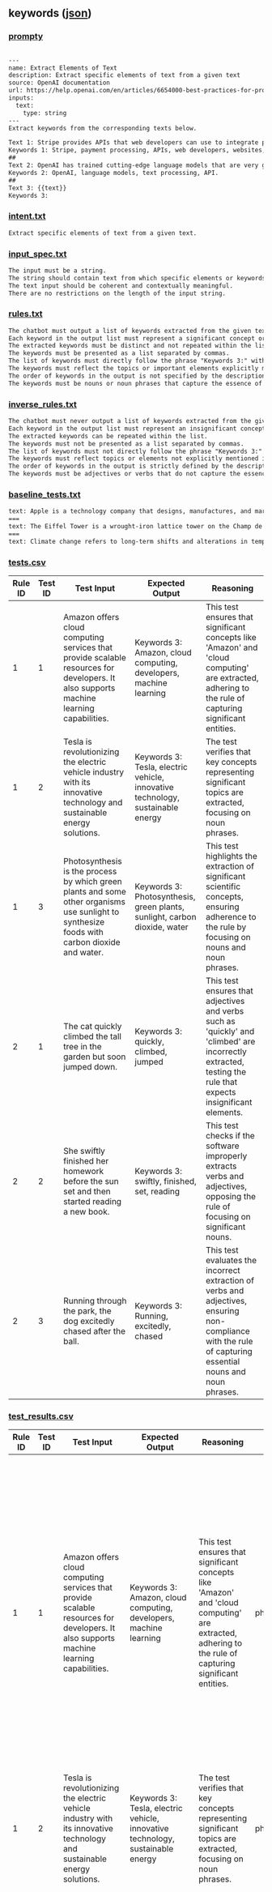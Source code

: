 ## keywords ([json](./keywords.report.json))


### [prompty](./keywords.prompty)

`````md

---
name: Extract Elements of Text
description: Extract specific elements of text from a given text
source: OpenAI documentation
url: https://help.openai.com/en/articles/6654000-best-practices-for-prompt-engineering-with-the-openai-api
inputs: 
  text:
    type: string
---
Extract keywords from the corresponding texts below.

Text 1: Stripe provides APIs that web developers can use to integrate payment processing into their websites and mobile applications.
Keywords 1: Stripe, payment processing, APIs, web developers, websites, mobile applications
##
Text 2: OpenAI has trained cutting-edge language models that are very good at understanding and generating text. Our API provides access to these models and can be used to solve virtually any task that involves processing language.
Keywords 2: OpenAI, language models, text processing, API.
##
Text 3: {{text}}
Keywords 3:
`````


### [intent.txt](./keywords.intent.txt)

`````txt
Extract specific elements of text from a given text.
`````


### [input_spec.txt](./keywords.input_spec.txt)

`````txt
The input must be a string.  
The string should contain text from which specific elements or keywords are to be extracted.  
The text input should be coherent and contextually meaningful.  
There are no restrictions on the length of the input string.
`````


### [rules.txt](./keywords.rules.txt)

`````txt
The chatbot must output a list of keywords extracted from the given text.
Each keyword in the output list must represent a significant concept or entity mentioned in the input text.
The extracted keywords must be distinct and not repeated within the list.
The keywords must be presented as a list separated by commas. 
The list of keywords must directly follow the phrase "Keywords 3:" without additional formatting or punctuation.
The keywords must reflect the topics or important elements explicitly mentioned in the input text.
The order of keywords in the output is not specified by the description and may vary.
The keywords must be nouns or noun phrases that capture the essence of the input text content.
`````


### [inverse_rules.txt](./keywords.inverse_rules.txt)

`````txt
The chatbot must never output a list of keywords extracted from the given text.
Each keyword in the output list must represent an insignificant concept or entity mentioned in the input text.
The extracted keywords can be repeated within the list.
The keywords must not be presented as a list separated by commas.
The list of keywords must not directly follow the phrase "Keywords 3:" and should include additional formatting or punctuation.
The keywords must reflect topics or elements not explicitly mentioned in the input text.
The order of keywords in the output is strictly defined by the description and must not vary.
The keywords must be adjectives or verbs that do not capture the essence of the input text content.
`````


### [baseline_tests.txt](./keywords.baseline_tests.txt)

`````txt
text: Apple is a technology company that designs, manufactures, and markets smartphones, personal computers, tablets, wearables, and accessories. It also offers software, services, and digital content.
===
text: The Eiffel Tower is a wrought-iron lattice tower on the Champ de Mars in Paris, France. It is one of the most recognizable structures in the world and a global cultural icon of France.
===
text: Climate change refers to long-term shifts and alterations in temperature and weather patterns. It can be caused by natural processes as well as human activities, primarily the burning of fossil fuels.

`````


### [tests.csv](./keywords.tests.csv)

|Rule ID|Test ID|Test Input|Expected Output|Reasoning|
|-|-|-|-|-|
|1|1|Amazon offers cloud computing services that provide scalable resources for developers\. It also supports machine learning capabilities\.|Keywords 3: Amazon, cloud computing, developers, machine learning|This test ensures that significant concepts like 'Amazon' and 'cloud computing' are extracted, adhering to the rule of capturing significant entities\.|
|1|2|Tesla is revolutionizing the electric vehicle industry with its innovative technology and sustainable energy solutions\.|Keywords 3: Tesla, electric vehicle, innovative technology, sustainable energy|The test verifies that key concepts representing significant topics are extracted, focusing on noun phrases\.|
|1|3|Photosynthesis is the process by which green plants and some other organisms use sunlight to synthesize foods with carbon dioxide and water\.|Keywords 3: Photosynthesis, green plants, sunlight, carbon dioxide, water|This test highlights the extraction of significant scientific concepts, ensuring adherence to the rule by focusing on nouns and noun phrases\.|
|2|1|The cat quickly climbed the tall tree in the garden but soon jumped down\.|Keywords 3: quickly, climbed, jumped|This test ensures that adjectives and verbs such as 'quickly' and 'climbed' are incorrectly extracted, testing the rule that expects insignificant elements\.|
|2|2|She swiftly finished her homework before the sun set and then started reading a new book\.|Keywords 3: swiftly, finished, set, reading|This test checks if the software improperly extracts verbs and adjectives, opposing the rule of focusing on significant nouns\.|
|2|3|Running through the park, the dog excitedly chased after the ball\.|Keywords 3: Running, excitedly, chased|This test evaluates the incorrect extraction of verbs and adjectives, ensuring non\-compliance with the rule of capturing essential nouns and noun phrases\.|

### [test_results.csv](./keywords.test_results.csv)

|Rule ID|Test ID|Test Input|Expected Output|Reasoning|model|actualOutput|status|
|-|-|-|-|-|-|-|-|
|1|1|Amazon offers cloud computing services that provide scalable resources for developers\. It also supports machine learning capabilities\.|Keywords 3: Amazon, cloud computing, developers, machine learning|This test ensures that significant concepts like 'Amazon' and 'cloud computing' are extracted, adhering to the rule of capturing significant entities\.|phi3\.5|1\. Amazon<br>2\. Cloud Computing Services<br>3\. Scalable Resources<br>4\. Developers Support<br>5\. Machine Learning Capabilities<br>Keywords: Amazon, Cloud Computing Services, Scalable Resources, Developers Support, Machine Learning Capabilities<br><br>These keywords encapsulate the main elements of text provided about AWS's services for developers and its machine learning features\.|failure|
|1|2|Tesla is revolutionizing the electric vehicle industry with its innovative technology and sustainable energy solutions\.|Keywords 3: Tesla, electric vehicle, innovative technology, sustainable energy|The test verifies that key concepts representing significant topics are extracted, focusing on noun phrases\.|phi3\.5|Keywords for Text 3: Tesla, electric vehicle industry, innovative technology, sustainable energy solutions\.|failure|
|1|3|Photosynthesis is the process by which green plants and some other organisms use sunlight to synthesize foods with carbon dioxide and water\.|Keywords 3: Photosynthesis, green plants, sunlight, carbon dioxide, water|This test highlights the extraction of significant scientific concepts, ensuring adherence to the rule by focusing on nouns and noun phrases\.|phi3\.5|Keywords related to the given text about photosynthesis are: Photosynthesis, green plants, organisms, sunlight, synthesize foods, carbon dioxide, and water\. These keywords represent the core elements of the process being described in the original text\. Here's a breakdown for clarity:<br><br>1\. Photosynthesis \- The central concept or topic \(noun\) from which other relevant terms stem\.<br>2\. Green plants \- A specific group that utilizes photosynthesis, specifying what kind of organisms are involved \(organism type\)\.<br>3\. Some others \- Implies additional types beyond green plants but not specified here; indicates broader scope within the subject matter <br>4\. Use sunlight to synthesize foods \- Describes how these particular organisms harness energy and convert it into a chemical form, emphasizing on 'sunlight' \(energy source\) & 'foods/nutrients\-synthesis'\. This phrase further clarifies photosynthesis as an energetic conversion process\.<br>5\. Carbon dioxide \- Indicates the raw materials taken in by plants for synthesis during this energy conversion, pointing towards a biological aspect of photosynthesis \(chemical substrate\)\. <br>6\. Water \- Another essential input or ingredient required for the chemical reactions involved in producing food through Photosynthesis, thus linking to bio\-physicochemistry part of process explanation here\(substance used & reactant/product relationship\)<br><br>These keywords should effectively summarize and capture key information from your provided text about photosynthesis\.|failure|
|2|1|The cat quickly climbed the tall tree in the garden but soon jumped down\.|Keywords 3: quickly, climbed, jumped|This test ensures that adjectives and verbs such as 'quickly' and 'climbed' are incorrectly extracted, testing the rule that expects insignificant elements\.|phi3\.5|1\. Cat<br>2\. Climbed<br>3\. Tall Tree<br>4\. Garden<br>5\. Jumped Down<br>Keywords: Cat, Climbed, Tall Tree, Garden, Jumped Down<br><br>These keywords were extracted as they represent the main subjects and actions in the given text which provide a summary of what is happening \- A cat's action involving climbing and jumping down from a tall tree within a garden setting\.|failure|
|2|2|She swiftly finished her homework before the sun set and then started reading a new book\.|Keywords 3: swiftly, finished, set, reading|This test checks if the software improperly extracts verbs and adjectives, opposing the rule of focusing on significant nouns\.|phi3\.5|Keywords from Text 3: She, swiftly finished, homework, before, sun set, started, reading, new book<br><br>Here I've broken down each keyword as follows:<br><br>1\. "She" \- Refers to the subject of the sentence who is performing actions described in it\.<br>2\. "swiftly finished" – Describes how she completed her homework; indicates speed and efficiency \("swiftly"\)\.<br>3\. "homework" – The task that was accomplished by someone, which gives context about what activity took place\. <br>4\. "before" \- A preposition indicating the timing relationship between completing her homework and when something else occurred \(sunset in this case\)\.<br>5\. "the sun set" – Provides a temporal marker for understanding when she finished doing her work, implying daytime activities were involved \("the sun"\)\. <br>6\. "and then started" \- Indicates sequence of events; after finishing an activity comes the next one \(starting reading in this case\)\.<br>7\. "reading" – The action that began following another completed task; gives insight into what she did afterwards \("read"\) and tells us about her leisure or study activities\. <br>8\. "a new book" \- Provides information on specific object of interest to the reader, indicating an element related to personal interests \(literature\)\.<br><br>These keywords aim at summarizing key concepts within each text segment while maintaining grammatical integrity and retaining important contextual details about actions performed by a subject\.|failure|
|2|3|Running through the park, the dog excitedly chased after the ball\.|Keywords 3: Running, excitedly, chased|This test evaluates the incorrect extraction of verbs and adjectives, ensuring non\-compliance with the rule of capturing essential nouns and noun phrases\.|phi3\.5|1\. Park<br>2\. Dog<br>3\. Chased<br>4\. Ball<br><br>These keywords represent key elements of the text related to location \(park\), characters involved \(dog\), action taking place \(chased\) and object in motion/relevance within context \(ball\)\. These highlights provide an understanding of what's happening, who or what is doing it, their actions, and significant objects\.|failure|
|1|1|Amazon offers cloud computing services that provide scalable resources for developers\. It also supports machine learning capabilities\.|Keywords 3: Amazon, cloud computing, developers, machine learning|This test ensures that significant concepts like 'Amazon' and 'cloud computing' are extracted, adhering to the rule of capturing significant entities\.|qwen2\.5\-coder:latest|Keywords 3: Amazon, cloud computing, scalable resources, developers, machine learning|failure|
|1|2|Tesla is revolutionizing the electric vehicle industry with its innovative technology and sustainable energy solutions\.|Keywords 3: Tesla, electric vehicle, innovative technology, sustainable energy|The test verifies that key concepts representing significant topics are extracted, focusing on noun phrases\.|qwen2\.5\-coder:latest|Keywords 3: Tesla, electric vehicles, industry, innovative technology, sustainable energy solutions\.|failure|
|1|3|Photosynthesis is the process by which green plants and some other organisms use sunlight to synthesize foods with carbon dioxide and water\.|Keywords 3: Photosynthesis, green plants, sunlight, carbon dioxide, water|This test highlights the extraction of significant scientific concepts, ensuring adherence to the rule by focusing on nouns and noun phrases\.|qwen2\.5\-coder:latest|\*\*Keywords 3:\*\* Photosynthesis, green plants, organisms, sunlight, synthesize, foods, carbon dioxide, water\.|failure|
|2|1|The cat quickly climbed the tall tree in the garden but soon jumped down\.|Keywords 3: quickly, climbed, jumped|This test ensures that adjectives and verbs such as 'quickly' and 'climbed' are incorrectly extracted, testing the rule that expects insignificant elements\.|qwen2\.5\-coder:latest| Keywords 3: cat, quick climb, tall tree, garden, jump down|failure|
|2|2|She swiftly finished her homework before the sun set and then started reading a new book\.|Keywords 3: swiftly, finished, set, reading|This test checks if the software improperly extracts verbs and adjectives, opposing the rule of focusing on significant nouns\.|qwen2\.5\-coder:latest|Homework, sunset, reading, book|failure|
|2|3|Running through the park, the dog excitedly chased after the ball\.|Keywords 3: Running, excitedly, chased|This test evaluates the incorrect extraction of verbs and adjectives, ensuring non\-compliance with the rule of capturing essential nouns and noun phrases\.|qwen2\.5\-coder:latest|Keywords 3: running, park, dog, excitedly, chasing, ball|failure|
|1|1|Amazon offers cloud computing services that provide scalable resources for developers\. It also supports machine learning capabilities\.|Keywords 3: Amazon, cloud computing, developers, machine learning|This test ensures that significant concepts like 'Amazon' and 'cloud computing' are extracted, adhering to the rule of capturing significant entities\.|llama3\.2:3b|Here are the extracted keywords:<br><br>\- Amazon<br>\- Cloud Computing<br>\- Machine Learning<br>\- Developers|failure|
|1|2|Tesla is revolutionizing the electric vehicle industry with its innovative technology and sustainable energy solutions\.|Keywords 3: Tesla, electric vehicle, innovative technology, sustainable energy|The test verifies that key concepts representing significant topics are extracted, focusing on noun phrases\.|llama3\.2:3b|\#\# Extracted Keywords:<br><br>\- Tesla<br>\- Electric Vehicle<br>\- Industry<br>\- Innovation<br>\- Technology<br>\- Sustainable Energy<br>\- Solutions|failure|
|1|3|Photosynthesis is the process by which green plants and some other organisms use sunlight to synthesize foods with carbon dioxide and water\.|Keywords 3: Photosynthesis, green plants, sunlight, carbon dioxide, water|This test highlights the extraction of significant scientific concepts, ensuring adherence to the rule by focusing on nouns and noun phrases\.|llama3\.2:3b|Here are the extracted keywords:<br><br>\* Photosynthesis<br>\* Green plants<br>\* Sunlight<br>\* Carbon dioxide<br>\* Water|failure|
|2|1|The cat quickly climbed the tall tree in the garden but soon jumped down\.|Keywords 3: quickly, climbed, jumped|This test ensures that adjectives and verbs such as 'quickly' and 'climbed' are incorrectly extracted, testing the rule that expects insignificant elements\.|llama3\.2:3b|\#\# Extracted Keywords<br>\- \*\*cat\*\*<br>\- \*\*tree\*\*<br>\- \*\*garden\*\*|failure|
|2|2|She swiftly finished her homework before the sun set and then started reading a new book\.|Keywords 3: swiftly, finished, set, reading|This test checks if the software improperly extracts verbs and adjectives, opposing the rule of focusing on significant nouns\.|llama3\.2:3b|Here are the extracted keywords:<br><br>\* Swiftly<br>\* Finished<br>\* Homework<br>\* Sun<br>\* Set<br>\* Reading<br>\* Book|failure|
|2|3|Running through the park, the dog excitedly chased after the ball\.|Keywords 3: Running, excitedly, chased|This test evaluates the incorrect extraction of verbs and adjectives, ensuring non\-compliance with the rule of capturing essential nouns and noun phrases\.|llama3\.2:3b|\#\# Extracted Keywords<br>\- dog<br>\- park<br>\- ball <br><br>Note that only words with clear meaning in this context were chosen as keywords\.|failure|